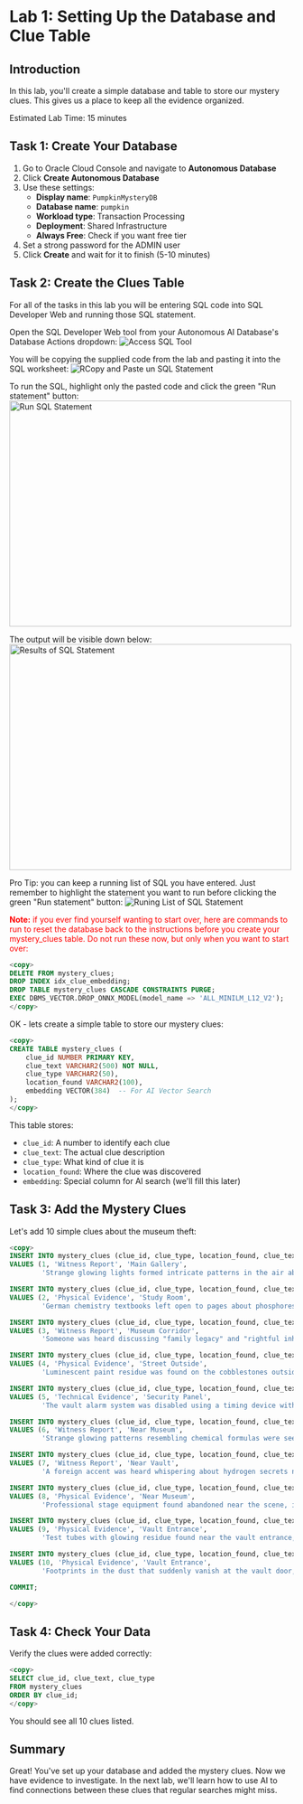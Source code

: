 # Lab 1: Setting Up the Database and Clue Table

## Introduction

In this lab, you'll create a simple database and table to store our mystery clues. This gives us a place to keep all the evidence organized.

Estimated Lab Time: 15 minutes


## Task 1: Create Your Database

1. Go to Oracle Cloud Console and navigate to **Autonomous Database**
2. Click **Create Autonomous Database**
3. Use these settings:
   - **Display name**: `PumpkinMysteryDB`
   - **Database name**: `pumpkin`
   - **Workload type**: Transaction Processing
   - **Deployment**: Shared Infrastructure
   - **Always Free**: Check if you want free tier
4. Set a strong password for the ADMIN user
5. Click **Create** and wait for it to finish (5-10 minutes)


## Task 2: Create the Clues Table

For all of the tasks in this lab you will be entering SQL code into SQL Developer Web and running those SQL statement. 

Open the SQL Developer Web tool from your Autonomous AI Database's Database Actions dropdown:
<img src="http://127.0.0.1:5500/images/access-sql-tool.png" alt="Access SQL Tool">

You will be copying the supplied code from the lab and pasting it into the SQL worksheet:
<img src="http://127.0.0.1:5500/images/copy-paste-code.png" alt="RCopy and Paste un SQL Statement">


To run the SQL, highlight only the pasted code and click the green "Run statement" button:
<img src="http://127.0.0.1:5500/images/run-sql.png" alt="Run SQL Statement" width="500" height="400">

The output will be visible down below:
<img src="http://127.0.0.1:5500/images/sql-results.png" alt="Results of SQL Statement" width="500" height="400">

Pro Tip: you can keep a running list of SQL you have entered. Just remember to highlight the statement you want to run before clicking the green "Run statement" button:
<img src="http://127.0.0.1:5500/images/running-list-of-sql.png" alt="Runing List of SQL Statement">

<span style="color: red;">**Note:** if you ever find yourself wanting to start over, here are commands to run to reset the database back to the instructions before you create your mystery_clues table. Do not run these now, but only when you want to start over:</span>

```sql
<copy>
DELETE FROM mystery_clues;
DROP INDEX idx_clue_embedding;
DROP TABLE mystery_clues CASCADE CONSTRAINTS PURGE;
EXEC DBMS_VECTOR.DROP_ONNX_MODEL(model_name => 'ALL_MINILM_L12_V2');
</copy>
```

OK - lets create a simple table to store our mystery clues:

```sql
<copy>
CREATE TABLE mystery_clues (
    clue_id NUMBER PRIMARY KEY,
    clue_text VARCHAR2(500) NOT NULL,
    clue_type VARCHAR2(50),
    location_found VARCHAR2(100),
    embedding VECTOR(384)  -- For AI Vector Search
);
</copy>
```

This table stores:
- `clue_id`: A number to identify each clue
- `clue_text`: The actual clue description
- `clue_type`: What kind of clue it is
- `location_found`: Where the clue was discovered
- `embedding`: Special column for AI search (we'll fill this later)

## Task 3: Add the Mystery Clues

Let's add 10 simple clues about the museum theft:

```sql
<copy>
INSERT INTO mystery_clues (clue_id, clue_type, location_found, clue_text)
VALUES (1, 'Witness Report', 'Main Gallery', 
        'Strange glowing lights formed intricate patterns in the air above the gallery, creating an eerie atmosphere');

INSERT INTO mystery_clues (clue_id, clue_type, location_found, clue_text)
VALUES (2, 'Physical Evidence', 'Study Room', 
        'German chemistry textbooks left open to pages about phosphorescent compounds and luminescent substances');

INSERT INTO mystery_clues (clue_id, clue_type, location_found, clue_text)
VALUES (3, 'Witness Report', 'Museum Corridor', 
        'Someone was heard discussing "family legacy" and "rightful inheritance" near the vault');

INSERT INTO mystery_clues (clue_id, clue_type, location_found, clue_text)
VALUES (4, 'Physical Evidence', 'Street Outside', 
        'Luminescent paint residue was found on the cobblestones outside the museum');

INSERT INTO mystery_clues (clue_id, clue_type, location_found, clue_text)
VALUES (5, 'Technical Evidence', 'Security Panel', 
        'The vault alarm system was disabled using a timing device with unusual symbols etched into its casing');

INSERT INTO mystery_clues (clue_id, clue_type, location_found, clue_text)
VALUES (6, 'Witness Report', 'Near Museum', 
        'Strange glowing patterns resembling chemical formulas were seen dancing in the fog outside');

INSERT INTO mystery_clues (clue_id, clue_type, location_found, clue_text)
VALUES (7, 'Witness Report', 'Near Vault', 
        'A foreign accent was heard whispering about hydrogen secrets near the vault entrance');

INSERT INTO mystery_clues (clue_id, clue_type, location_found, clue_text)
VALUES (8, 'Physical Evidence', 'Near Museum', 
        'Professional stage equipment found abandoned near the scene, including portable lighting rigs and theatrical props');

INSERT INTO mystery_clues (clue_id, clue_type, location_found, clue_text)
VALUES (9, 'Physical Evidence', 'Vault Entrance', 
        'Test tubes with glowing residue found near the vault entrance, suggesting chemistry expertise');

INSERT INTO mystery_clues (clue_id, clue_type, location_found, clue_text)
VALUES (10, 'Physical Evidence', 'Vault Entrance', 
        'Footprints in the dust that suddenly vanish at the vault door, suggesting theatrical trickery');

COMMIT;

</copy>
```

## Task 4: Check Your Data

Verify the clues were added correctly:

```sql
<copy>
SELECT clue_id, clue_text, clue_type
FROM mystery_clues
ORDER BY clue_id;
</copy>
```

You should see all 10 clues listed.

## Summary

Great! You've set up your database and added the mystery clues. Now we have evidence to investigate. In the next lab, we'll learn how to use AI to find connections between these clues that regular searches might miss.
